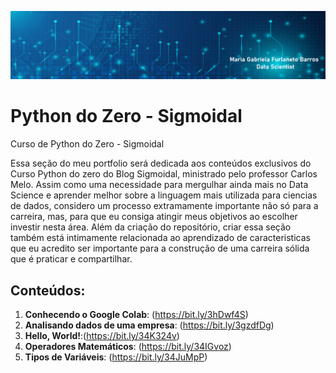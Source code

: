 
<p align="center">
  <img src="logo portfolio Python.png" >
</p>



# Python do Zero - Sigmoidal
Curso de Python do Zero - Sigmoidal

Essa seção do meu portfolio será dedicada aos conteúdos exclusivos do Curso Python do zero do Blog Sigmoidal, ministrado pelo professor Carlos Melo. Assim como uma necessidade para mergulhar ainda mais no Data Science e aprender melhor sobre a linguagem mais utilizada para ciencias de dados, considero um processo extramamente importante não só para a carreira, mas, para que eu consiga atingir meus objetivos ao escolher investir nesta área. Além da criação do repositório, criar essa seção também está intimamente relacionada ao aprendizado de caracteristicas que eu acredito ser importante para a construção de uma carreira sólida que é praticar e compartilhar. 

## Conteúdos:
1. **Conhecendo o Google Colab**: (https://bit.ly/3hDwf4S)
2. **Analisando dados de uma empresa**: (https://bit.ly/3gzdfDg)
3. **Hello, World!**:(https://bit.ly/34K324v)
4. **Operadores Matemáticos**: (https://bit.ly/34IGvoz)
5. **Tipos de Variáveis**: (https://bit.ly/34JuMpP)

